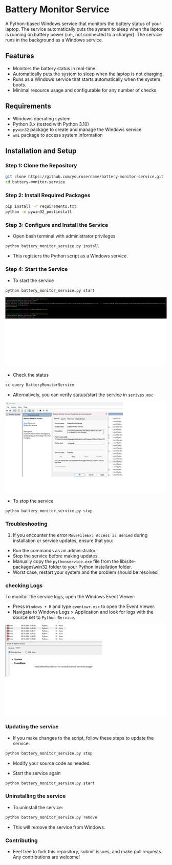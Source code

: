# Battery Monitor Service

A Python-based Windows service that monitors the battery status of your laptop. The service automatically puts the system to sleep when the laptop is running on battery power (i.e., not connected to a charger). The service runs in the background as a Windows service.

## Features

- Monitors the battery status in real-time.
- Automatically puts the system to sleep when the laptop is not charging.
- Runs as a Windows service that starts automatically when the system boots.
- Minimal resource usage and configurable for any number of checks.

## Requirements

- Windows operating system
- Python 3.x (tested with Python 3.10)
- `pywin32` package to create and manage the Windows service
- `wmi` package to access system information

## Installation and Setup

### Step 1: Clone the Repository

```bash
git clone https://github.com/yourusername/battery-monitor-service.git
cd battery-monitor-service
```

### Step 2: Install Required Packages

```bash
pip install -r requirements.txt
python -m pywin32_postinstall
```

### Step 3: Configure and Install the Service

- Open bash terminal with administrator privileges

```bash
python battery_monitor_service.py install
```

- This registers the Python script as a Windows service.

### Step 4: Start the Service

- To start the service

```bash
python battery_monitor_service.py start
```

![Starting battery monitor service](assets/start-install-screenshot.png)

- Check the status

```bash
sc query BatteryMonitorService
```

- Alternatively, you can verify status/start the service in ```serives.msc```

![Service](assets/service.png)

- To stop the service

```bash
python battery_monitor_service.py stop
```

### Troubleshooting

1. If you encounter the error ```MoveFileEx: Access is denied``` during installation or service updates, ensure that you:

- Run the commands as an administrator.
- Stop the service before making updates.
- Manually copy the ```pythonservice.exe``` file from the lib\site-packages\win32 folder to your Python installation folder.
- Worst case, restart your system and the problem should be resolved

### checking Logs

To monitor the service logs, open the Windows Event Viewer:

- Press ```Windows + R``` and type ```eventvwr.msc``` to open the Event Viewer.
- Navigate to Windows Logs > Application and look for logs with the source set to ```Python Service```.

![Sample-Error](assets/eventvwr-error.png)

### Updating the service

- If you make changes to the script, follow these steps to update the service:

```bash
python battery_monitor_service.py stop
```

- Modify your source code as needed.

- Start the service again

```bash
python battery_monitor_service.py start
```

### Uninstalling the service

- To uninstall the service:

```bash
python battery_monitor_service.py remove
```

- This will remove the service from Windows.

### Contributing

- Feel free to fork this repository, submit issues, and make pull requests. Any contributions are welcome!